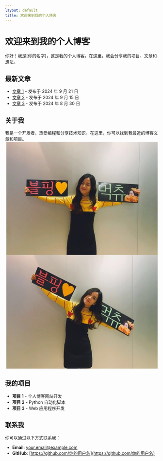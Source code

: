 ```yaml
---
layout: default
title: 欢迎来到我的个人博客
---
```


# 欢迎来到我的个人博客

你好！我是[你的名字]，这是我的个人博客。在这里，我会分享我的项目、文章和想法。

## 最新文章

- [文章 1](#) - 发布于 2024 年 9 月 21 日
- [文章 2](#) - 发布于 2024 年 9 月 15 日
- [文章 3](#) - 发布于 2024 年 8 月 30 日

## 关于我

我是一个开发者，热爱编程和分享技术知识。在这里，你可以找到我最近的博客文章和项目。
![美女](./images/15.jpg)

## 我的项目

- **项目 1** - 个人博客网站开发
- **项目 2** - Python 自动化脚本
- **项目 3** - Web 应用程序开发

## 联系我

你可以通过以下方式联系我：

- **Email**: [your.email@example.com](mailto:your.email@example.com)
- **GitHub**: [https://github.com/你的用户名](https://github.com/你的用户名)
